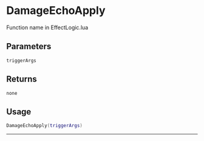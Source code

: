 # DamageEchoApply
Function name in EffectLogic.lua
## Parameters
`triggerArgs`
## Returns
`none`
## Usage
```lua
DamageEchoApply(triggerArgs)
```
---
